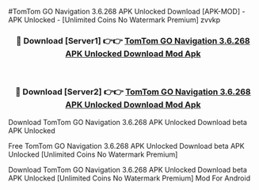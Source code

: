 #TomTom GO Navigation 3.6.268 APK Unlocked Download [APK-MOD] - APK Unlocked - [Unlimited Coins No Watermark Premium] zvvkp



<div align="center">

<h3>🔴 Download [Server1] 👉👉 <a href="https://momento.my/?title=TomTom_GO_Navigation_3.6.268_APK_Unlocked_Download">TomTom GO Navigation 3.6.268 APK Unlocked Download Mod Apk</a></h3><br>

<h3>🔴 Download [Server2] 👉👉 <a href="https://momento.my/?title=TomTom_GO_Navigation_3.6.268_APK_Unlocked_Download">TomTom GO Navigation 3.6.268 APK Unlocked Download Mod Apk</a></h3>
</div>



Download TomTom GO Navigation 3.6.268 APK Unlocked Download beta APK Unlocked

Free TomTom GO Navigation 3.6.268 APK Unlocked Download beta APK Unlocked [Unlimited Coins No Watermark Premium]

Download TomTom GO Navigation 3.6.268 APK Unlocked Download beta APK Unlocked [Unlimited Coins No Watermark Premium] Mod For Android
